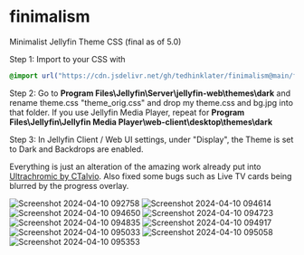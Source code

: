 # finimalism
Minimalist Jellyfin Theme CSS (final as of 5.0)

Step 1: Import to your CSS with

```css
@import url("https://cdn.jsdelivr.net/gh/tedhinklater/finimalism@main/finimalism5.css");

```

Step 2: Go to **Program Files\Jellyfin\Server\jellyfin-web\themes\dark** and rename theme.css "theme_orig.css" and drop my theme.css and bg.jpg into that folder.
If you use Jellyfin Media Player, repeat for **Program Files\Jellyfin\Jellyfin Media Player\web-client\desktop\themes\dark**

Step 3: In Jellyfin Client / Web UI settings, under "Display", the Theme is set to Dark and Backdrops are enabled. 

Everything is just an alteration of the amazing work already put into [Ultrachromic by CTalvio](https://github.com/CTalvio/Ultrachromic). Also fixed some bugs such as Live TV cards being blurred by the progress overlay.

![Screenshot 2024-04-10 092758](https://github.com/tedhinklater/finimalism/assets/66086488/65438b6d-c5d9-4c9c-85d0-9f47b0096812)
![Screenshot 2024-04-10 094614](https://github.com/tedhinklater/finimalism/assets/66086488/6170f7a4-d37a-43f0-8f5c-3564fec98a6f)
![Screenshot 2024-04-10 094650](https://github.com/tedhinklater/finimalism/assets/66086488/262c1209-2ece-4a8e-919c-e5647541e747)
![Screenshot 2024-04-10 094723](https://github.com/tedhinklater/finimalism/assets/66086488/a4a91591-9558-4ea9-b09d-c9844ac68480)
![Screenshot 2024-04-10 094835](https://github.com/tedhinklater/finimalism/assets/66086488/0789e684-a103-46ec-838b-ccf1e2539b41)
![Screenshot 2024-04-10 094917](https://github.com/tedhinklater/finimalism/assets/66086488/0e4cb786-dd1d-4f27-a6fe-7bb965621339)
![Screenshot 2024-04-10 095033](https://github.com/tedhinklater/finimalism/assets/66086488/8f91619f-acca-415b-b90b-1a1f340ebebc)
![Screenshot 2024-04-10 095058](https://github.com/tedhinklater/finimalism/assets/66086488/361ef2a4-7779-4eee-8503-3109e1271140)
![Screenshot 2024-04-10 095353](https://github.com/tedhinklater/finimalism/assets/66086488/ef0a3dfa-cd7d-41db-ad57-0c746e4ff3a4)


